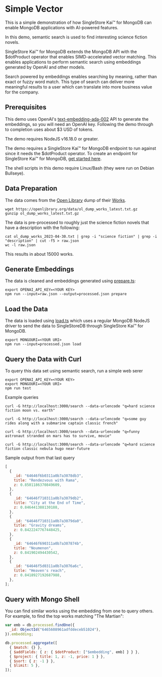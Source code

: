 # Simple Vector

This is a simple demonstration of how SingleStore Kai™ for MongoDB can enable
MongoDB applications with AI-powered features.

In this demo, semantic search is used to find interesting science fiction
novels.

SingleStore Kai™ for MongoDB extends the MongoDB API with the $dotProduct
operator that enables SIMD-accelerated vector matching. This enables
applications to perform semantic search using embeddings generated by OpenAI and
other models.

Search powered by embeddings enables searching by meaning, rather than exact or
fuzzy word match. This type of search can deliver more meaningful results to a
user which can translate into more business value for the company.

## Prerequisites

This demo uses OpenAI's
[text-embedding-ada-002](https://platform.openai.com/docs/guides/embeddings) API
to generate the embeddings, so you will need an OpenAI key. Following the demo
through to completion uses about $3 USD of tokens.

The demo requires NodeJS v16.18.0 or greater.

The demo requires a SingleStore Kai™ for MongoDB endpoint to run against since
it needs the $dotProduct operator. To create an endpoint for SingleStore Kai™
for MongoDB, [get started here](Singlestore.com/cloud–trial/Kai).

The shell scripts in this demo require Linux/Bash (they were run on Debian
Bullseye).

## Data Preparation

The data comes from the [Open Library](https://openlibrary.org/help/faq/using)
dump of their [Works](https://openlibrary.org/data/ol_dump_works_latest.txt.gz).

```
wget https://openlibrary.org/data/ol_dump_works_latest.txt.gz
gunzip ol_dump_works_latest.txt.gz
```

The data is pre-processed to roughly just the science fiction novels that have a
description with the following:

```
cat ol_dump_works_2023-04-30.txt | grep -i "science fiction" | grep -i "description" | cut -f5 > raw.json
wc -l raw.json
```

This results in about 15000 works.

## Generate Embeddings

The data is cleaned and embeddings generated using [prepare.ts](./prepare.ts):

```
export OPENAI_API_KEY=<YOUR KEY>
npm run --input=raw.json --output=processed.json prepare
```

## Load the Data

The data is loaded using [load.ts](./load.ts) which uses a regular MongoDB
NodeJS driver to send the data to SingleStoreDB through SingleStore Kai™ for
MongoDB.

```
export MONGOURI=<YOUR URI>
npm run --input=processed.json load
```

## Query the Data with Curl

To query this data set using semantic search, run a simple web serer

```
export OPENAI_API_KEY=<YOUR KEY>
export MONGOURI=<YOUR URI>
npm run test
```

Example queries

```shell
curl -G http://localhost:3000/search --data-urlencode "q=hard science fiction moon vs. earth"

curl -G http://localhost:3000/search --data-urlencode "q=some guy rides along with a submarine captain classic french"

curl -G http://localhost:3000/search --data-urlencode "q=funny astronaut stranded on mars has to survive, movie"

curl -G http://localhost:3000/search --data-urlencode "q=hard science fiction classic nebula hugo near-future
```

Sample output from that last query

```javascript
[
  {
    _id: "64646f6b0311a0b7a3078db3",
    title: "Rendezvous with Rama",
    z: 0.8501186370849609,
  },
  {
    _id: "64646f710311a0b7a3079db2",
    title: "City at the End of Time",
    z: 0.846441388130188,
  },
  {
    _id: "64646f710311a0b7a3079da0",
    title: "Gravity dreams",
    z: 0.8422247767448425,
  },
  {
    _id: "64646f690311a0b7a307874b",
    title: "Noumenon",
    z: 0.841902494430542,
  },
  {
    _id: "64646f5d0311a0b7a3076a6c",
    title: "Heaven's reach",
    z: 0.8418927192687988,
  },
];
```

## Query with Mongo Shell

You can find similar works using the embedding from one to query others. For
example, to find the top works matching "The Martian":

```javascript
var emb = db.processed.findOne({
  _id: ObjectId("6465608961adfddeceb51024"),
}).embedding;

db.processed.aggregate([
  { $match: {} },
  { $addFields: { z: { $dotProduct: ["$embedding", emb] } } },
  { $project: { title: 1, z: -1, price: 1 } },
  { $sort: { z: -1 } },
  { $limit: 5 },
]);
```
